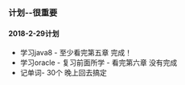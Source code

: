 ### 计划--很重要
#### 2018-2-29计划
- 学习java8 - 至少看完第五章 完成！
- 学习oracle - 复习前面所学 - 看完第六章 没有完成
- 记单词- 30个 晚上回去搞定